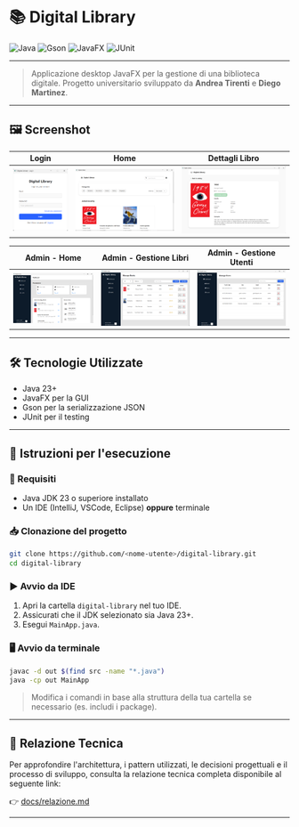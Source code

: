 # 📚 Digital Library

![Java](https://img.shields.io/badge/Java-23%2B-orange?logo=openjdk)
![Gson](https://img.shields.io/badge/Gson-%E2%9C%93-brightgreen?logo=google)
![JavaFX](https://img.shields.io/badge/JavaFX-%E2%9C%93-blue?logo=openjdk)
![JUnit](https://img.shields.io/badge/JUnit-%E2%9C%93-purple?logo=junit)

---

> Applicazione desktop JavaFX per la gestione di una biblioteca digitale.
> Progetto universitario sviluppato da **Andrea Tirenti** e **Diego Martinez**.

---

## 🖼️ Screenshot

|                 Login                 |                   Home                    |              Dettagli Libro               |
|:-------------------------------------:|:-----------------------------------------:|:-----------------------------------------:|
| ![](./docs/img/screenshots/login.png) | ![](./docs/img/screenshots/user-home.png) | ![](./docs/img/screenshots/user-book.png) |

|                Admin - Home                |           Admin - Gestione Libri           |       Admin - Gestione Utenti       |
|:------------------------------------------:|:------------------------------------------:|:-----------------------------------:|
| ![](./docs/img/screenshots/admin-home.png) | ![](./docs/img/screenshots/admin-book.png) | ![](./docs/img/screenshots/admin-user.png) |

---

## 🛠️ Tecnologie Utilizzate

* Java 23+
* JavaFX per la GUI
* Gson per la serializzazione JSON
* JUnit per il testing

---

## 🚀 Istruzioni per l'esecuzione

### 🔧 Requisiti

* Java JDK 23 o superiore installato
* Un IDE (IntelliJ, VSCode, Eclipse) **oppure** terminale

### 📥 Clonazione del progetto

```bash
git clone https://github.com/<nome-utente>/digital-library.git
cd digital-library
```

### ▶️ Avvio da IDE

1. Apri la cartella `digital-library` nel tuo IDE.
2. Assicurati che il JDK selezionato sia Java 23+.
3. Esegui `MainApp.java`.

### 🖥️ Avvio da terminale

```bash
javac -d out $(find src -name "*.java")
java -cp out MainApp
```

> Modifica i comandi in base alla struttura della tua cartella se necessario (es. includi i package).

---

## 📄 **Relazione Tecnica**

Per approfondire l'architettura, i pattern utilizzati, le decisioni progettuali e il processo di sviluppo, consulta la relazione tecnica completa disponibile al seguente link:

👉 [docs/relazione.md](docs/relazione.md)

---

